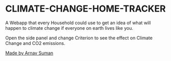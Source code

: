 # CLIMATE-CHANGE-HOME-TRACKER

A Webapp that every Household could use to get an idea of what will happen to climate change if everyone on earth lives like you.

Open the side panel and change Criterion to see the effect on Climate Change and CO2 emissions.

[Made by Arnav Suman](https://arnavcool123-climate-change-home-tracker-myapp-aysyif.streamlit.app/)

